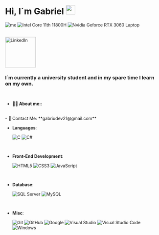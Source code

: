 <h1 align="left">Hi, I´m Gabriel <img src="https://media.giphy.com/media/hvRJCLFzcasrR4ia7z/giphy.gif" width="30"></h1>

![me](https://i.imgur.com/ffIAx0X.png)
![Intel Core 11th 11800H](https://img.shields.io/badge/Intel%20Core_i7_11th-0071C5?style=for-the-badge&logo=intel&logoColor=white)
![Nvidia Geforce RTX 3060 Laptop](https://img.shields.io/badge/NVIDIA-RTX3060-76B900?style=for-the-badge&logo=nvidia&logoColor=white)

<br>
<a href="https://www.linkedin.com/in/gabrielsandrigo">
 <img align="aleft" alt="LinkedIn" | LinkedIn width="100px" src="https://img.shields.io/badge/LinkedIn-0077B5?style=for-the-badge&logo=linkedin&logoColor=white" />
</a>

<h3 align="left">I´m currently a university student and in my spare time I learn on my own. </h3>

<br>

- **👨🏻 About me:**:

<br>
- 📧 Contact Me: **gabriudev21@gmail.com**<br>

- **Languages**:
    
    ![C](https://img.shields.io/badge/C%20-%232370ED.svg?style=for-the-badge&logo=c&logoColor=white)
    ![C#](https://img.shields.io/badge/c%23-%23239120.svg?style=for-the-badge&logo=csharp&logoColor=white)    

<br>   
    
- **Front-End Development**:

   ![HTML5](https://img.shields.io/badge/HTML5%20-%23E34F26.svg?style=for-the-badge&logo=html5&logoColor=white)
   ![CSS3](https://img.shields.io/badge/CSS%20-%231572B6.svg?style=for-the-badge&logo=css3&logoColor=white)
   ![JavaScript](https://img.shields.io/badge/JavaScript%20-%23F7DF1E.svg?style=for-the-badge&logo=javascript&logoColor=black)

<br>

  - **Database**:

    ![SQL Server](https://img.shields.io/badge/Microsoft_SQL_Server-CC2927?style=for-the-badge&logo=microsoft-sql-server&logoColor=white) 
    ![MySQL](https://img.shields.io/badge/mysql-%2300000f.svg?style=for-the-badge&logo=mysql&logoColor=white)    

<br>

- **Misc**:

    ![Git](https://img.shields.io/badge/git-%23F05033.svg?style=for-the-badge&logo=git&logoColor=white)
    ![GitHub](https://img.shields.io/badge/github-%23121011.svg?style=for-the-badge&logo=github&logoColor=white)
    ![Google](https://img.shields.io/badge/google-%234285F4.svg?style=for-the-badge&logo=google&logoColor=white)
    ![Visual Studio](https://img.shields.io/badge/Visual_Studio-5C2D91?style=for-the-badge&logo=visual%20studio&logoColor=white)
    ![Visual Studio Code](https://img.shields.io/badge/Visual%20Studio%20Code-0078d7.svg?style=for-the-badge&logo=visual-studio-code&logoColor=white)
    ![Windows](https://img.shields.io/badge/Windows-0078D6?style=for-the-badge&logo=windows&logoColor=white)

<br>



